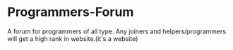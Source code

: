 Programmers-Forum
=================

A forum for programmers of all type. Any joiners and helpers/programmers will get a high rank in website.(it's a website)
